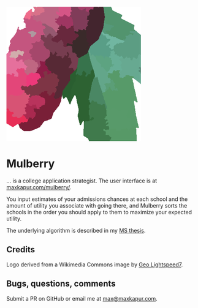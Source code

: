 ![The Mulberry logo: a magenta berry and a green leaf](resources/logo-big.png)

# Mulberry

… is a college application strategist. The user interface is at
[maxkapur.com/mulberry/](https://maxkapur.com/mulberry/).

You input estimates of your admissions chances at each school and the amount of
utility you associate with going there, and Mulberry sorts the schools in the
order you should apply to them to maximize your expected utility.

The underlying algorithm is described in my
[MS thesis](https://github.com/maxkapur/CollegeApplication).

## Credits

Logo derived from a Wikimedia Commons image by
[Geo Lightspeed7](<https://en.wikipedia.org/wiki/Morus_(plant)#/media/File:Wild_mulberry.jpg>).

## Bugs, questions, comments

Submit a PR on GitHub or email me at
[max@maxkapur.com](mailto:max@maxkapur.com).
